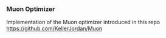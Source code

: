 ### Muon Optimizer

Implementation of the Muon optimizer introduced in this repo https://github.com/KellerJordan/Muon